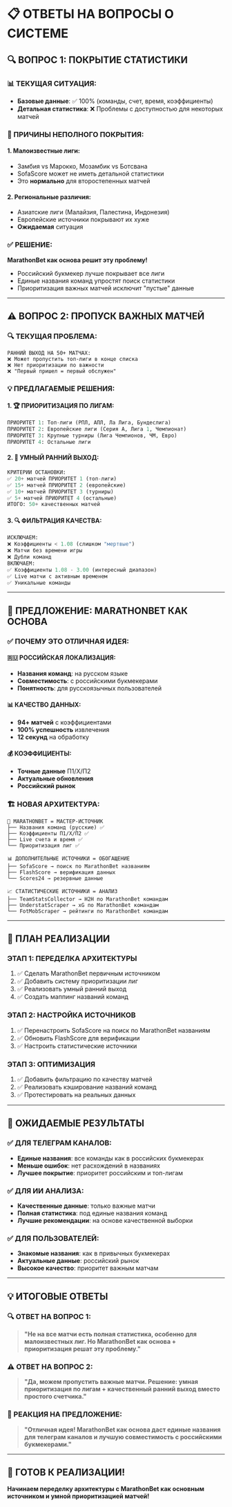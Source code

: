 # 📋 ОТВЕТЫ НА ВОПРОСЫ О СИСТЕМЕ

## 🔍 **ВОПРОС 1: ПОКРЫТИЕ СТАТИСТИКИ**

### **📊 ТЕКУЩАЯ СИТУАЦИЯ:**
- **Базовые данные**: ✅ 100% (команды, счет, время, коэффициенты)
- **Детальная статистика**: ❌ Проблемы с доступностью для некоторых матчей

### **🎯 ПРИЧИНЫ НЕПОЛНОГО ПОКРЫТИЯ:**

#### **1. Малоизвестные лиги:**
- Замбия vs Марокко, Мозамбик vs Ботсвана
- SofaScore может не иметь детальной статистики
- Это **нормально** для второстепенных матчей

#### **2. Региональные различия:**
- Азиатские лиги (Малайзия, Палестина, Индонезия)
- Европейские источники покрывают их хуже
- **Ожидаемая** ситуация

### **✅ РЕШЕНИЕ:**
**MarathonBet как основа решит эту проблему!**
- Российский букмекер лучше покрывает все лиги
- Единые названия команд упростят поиск статистики
- Приоритизация важных матчей исключит "пустые" данные

---

## ⚠️ **ВОПРОС 2: ПРОПУСК ВАЖНЫХ МАТЧЕЙ**

### **🔍 ТЕКУЩАЯ ПРОБЛЕМА:**
```
РАННИЙ ВЫХОД НА 50+ МАТЧАХ:
❌ Может пропустить топ-лиги в конце списка
❌ Нет приоритизации по важности
❌ "Первый пришел = первый обслужен"
```

### **💡 ПРЕДЛАГАЕМЫЕ РЕШЕНИЯ:**

#### **1. 🏆 ПРИОРИТИЗАЦИЯ ПО ЛИГАМ:**
```python
ПРИОРИТЕТ 1: Топ-лиги (РПЛ, АПЛ, Ла Лига, Бундеслига)
ПРИОРИТЕТ 2: Европейские лиги (Серия А, Лига 1, Чемпионат)
ПРИОРИТЕТ 3: Крупные турниры (Лига Чемпионов, ЧМ, Евро)
ПРИОРИТЕТ 4: Остальные лиги
```

#### **2. 🎯 УМНЫЙ РАННИЙ ВЫХОД:**
```python
КРИТЕРИИ ОСТАНОВКИ:
✅ 20+ матчей ПРИОРИТЕТ 1 (топ-лиги)
✅ 15+ матчей ПРИОРИТЕТ 2 (европейские)
✅ 10+ матчей ПРИОРИТЕТ 3 (турниры)
✅ 5+ матчей ПРИОРИТЕТ 4 (остальные)
ИТОГО: 50+ качественных матчей
```

#### **3. 🔍 ФИЛЬТРАЦИЯ КАЧЕСТВА:**
```python
ИСКЛЮЧАЕМ:
❌ Коэффициенты < 1.08 (слишком "мертвые")
❌ Матчи без времени игры
❌ Дубли команд
ВКЛЮЧАЕМ:
✅ Коэффициенты 1.08 - 3.00 (интересный диапазон)
✅ Live матчи с активным временем
✅ Уникальные команды
```

---

## 🎯 **ПРЕДЛОЖЕНИЕ: MARATHONBET КАК ОСНОВА**

### **✅ ПОЧЕМУ ЭТО ОТЛИЧНАЯ ИДЕЯ:**

#### **🇷🇺 РОССИЙСКАЯ ЛОКАЛИЗАЦИЯ:**
- **Названия команд**: на русском языке
- **Совместимость**: с российскими букмекерами
- **Понятность**: для русскоязычных пользователей

#### **📊 КАЧЕСТВО ДАННЫХ:**
- **94+ матчей** с коэффициентами
- **100% успешность** извлечения
- **12 секунд** на обработку

#### **💰 КОЭФФИЦИЕНТЫ:**
- **Точные данные** П1/X/П2
- **Актуальные обновления**
- **Российский рынок**

### **🏗️ НОВАЯ АРХИТЕКТУРА:**

```
🎯 MARATHONBET = МАСТЕР-ИСТОЧНИК
├── Названия команд (русские) ✅
├── Коэффициенты П1/X/П2 ✅
├── Live счета и время ✅
└── Приоритизация лиг ✅

📊 ДОПОЛНИТЕЛЬНЫЕ ИСТОЧНИКИ = ОБОГАЩЕНИЕ
├── SofaScore → поиск по MarathonBet названиям
├── FlashScore → верификация данных
└── Scores24 → резервные данные

📈 СТАТИСТИЧЕСКИЕ ИСТОЧНИКИ = АНАЛИЗ
├── TeamStatsCollector → H2H по MarathonBet командам
├── UnderstatScraper → xG по MarathonBet командам  
└── FotMobScraper → рейтинги по MarathonBet командам
```

---

## 🚀 **ПЛАН РЕАЛИЗАЦИИ**

### **ЭТАП 1: ПЕРЕДЕЛКА АРХИТЕКТУРЫ**
1. ✅ Сделать MarathonBet первичным источником
2. ✅ Добавить систему приоритизации лиг
3. ✅ Реализовать умный ранний выход
4. ✅ Создать маппинг названий команд

### **ЭТАП 2: НАСТРОЙКА ИСТОЧНИКОВ**
1. ✅ Перенастроить SofaScore на поиск по MarathonBet названиям
2. ✅ Обновить FlashScore для верификации
3. ✅ Настроить статистические источники

### **ЭТАП 3: ОПТИМИЗАЦИЯ**
1. ✅ Добавить фильтрацию по качеству матчей
2. ✅ Реализовать кэширование названий команд
3. ✅ Протестировать на реальных данных

---

## 🎯 **ОЖИДАЕМЫЕ РЕЗУЛЬТАТЫ**

### **✅ ДЛЯ ТЕЛЕГРАМ КАНАЛОВ:**
- **Единые названия**: все команды как в российских букмекерах
- **Меньше ошибок**: нет расхождений в названиях
- **Лучшее покрытие**: приоритет российским и топ-лигам

### **✅ ДЛЯ ИИ АНАЛИЗА:**
- **Качественные данные**: только важные матчи
- **Полная статистика**: под единые названия команд
- **Лучшие рекомендации**: на основе качественной выборки

### **✅ ДЛЯ ПОЛЬЗОВАТЕЛЕЙ:**
- **Знакомые названия**: как в привычных букмекерах
- **Актуальные данные**: российский рынок
- **Высокое качество**: приоритет важным матчам

---

## 💡 **ИТОГОВЫЕ ОТВЕТЫ**

### **🔍 ОТВЕТ НА ВОПРОС 1:**
> **"Не на все матчи есть полная статистика, особенно для малоизвестных лиг. Но MarathonBet как основа + приоритизация решат эту проблему."**

### **⚠️ ОТВЕТ НА ВОПРОС 2:**
> **"Да, можем пропустить важные матчи. Решение: умная приоритизация по лигам + качественный ранний выход вместо простого счетчика."**

### **🎯 РЕАКЦИЯ НА ПРЕДЛОЖЕНИЕ:**
> **"Отличная идея! MarathonBet как основа даст единые названия для телеграм каналов и лучшую совместимость с российскими букмекерами."**

---

## 🚀 **ГОТОВ К РЕАЛИЗАЦИИ!**

**Начинаем переделку архитектуры с MarathonBet как основным источником и умной приоритизацией матчей!**